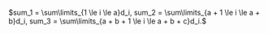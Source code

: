 

$sum_1 = \sum\limits_{1 \le i \le a}d_i, sum_2 = \sum\limits_{a + 1 \le i \le a + b}d_i, sum_3 = \sum\limits_{a + b + 1 \le i \le a + b + c}d_i.$